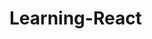 # Learning-React

<!-- 
Notes:
- in package.json "devDependencies" is only for local dev
- .ts is used for plain typescript files and .tsx is used for react components 
- File structure:
    - public folder is for publicly visible assets


- for the first-react-app tutorial I'll use function based components since
  that is what is popular now due to being more concise.
  Class based components can be found in older code


- `export default` can be used on a single value per module to create a default export
  other exports must be named exports and need to be put in '{ }' when exporting/importing
  while the default export doesnt 
-->